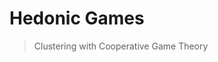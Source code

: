 # Hedonic Games
> Clustering with Cooperative Game Theory

<!---
Todo:
1. Explain the Hedonic function
2. Explain how the learning processing works
-->
